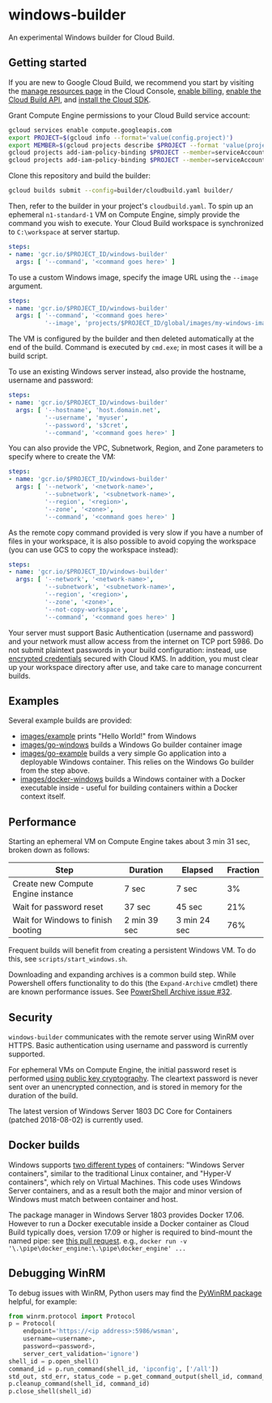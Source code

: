 # windows-builder

An experimental Windows builder for Cloud Build.

## Getting started

If you are new to Google Cloud Build, we recommend you start by visiting the [manage resources page](https://console.cloud.google.com/cloud-resource-manager) in the Cloud Console, [enable billing](https://cloud.google.com/billing/docs/how-to/modify-project), [enable the Cloud Build API](https://console.cloud.google.com/flows/enableapi?apiid=cloudbuild.googleapis.com), and [install the Cloud SDK](https://cloud.google.com/sdk/docs/).

Grant Compute Engine permissions to your Cloud Build service account:

```sh
gcloud services enable compute.googleapis.com
export PROJECT=$(gcloud info --format='value(config.project)')
export MEMBER=$(gcloud projects describe $PROJECT --format 'value(projectNumber)')@cloudbuild.gserviceaccount.com
gcloud projects add-iam-policy-binding $PROJECT --member=serviceAccount:$MEMBER --role='roles/compute.admin'
gcloud projects add-iam-policy-binding $PROJECT --member=serviceAccount:$MEMBER --role='roles/iam.serviceAccountUser'
```

Clone this repository and build the builder:
```sh
gcloud builds submit --config=builder/cloudbuild.yaml builder/
```

Then, refer to the builder in your project's `cloudbuild.yaml`.  To spin up an ephemeral `n1-standard-1` VM on Compute Engine, simply provide the command you wish to execute.  Your Cloud Build workspace is synchronized to `C:\workspace` at server startup.

```yaml
steps:
- name: 'gcr.io/$PROJECT_ID/windows-builder'
  args: [ '--command', '<command goes here>' ]
```

To use a custom Windows image, specify the image URL using the `--image` argument.

```yaml
steps:
- name: 'gcr.io/$PROJECT_ID/windows-builder'
  args: [ '--command', '<command goes here>'
          '--image', 'projects/$PROJECT_ID/global/images/my-windows-image']
```

The VM is configured by the builder and then deleted automatically at the end of the build.  Command is executed by `cmd.exe`; in most cases it will be a build script.

To use an existing Windows server instead, also provide the hostname, username and password:

```yaml
steps:
- name: 'gcr.io/$PROJECT_ID/windows-builder'
  args: [ '--hostname', 'host.domain.net',
          '--username', 'myuser',
          '--password', 's3cret',
          '--command', '<command goes here>' ]
```

You can also provide the VPC, Subnetwork, Region, and Zone parameters to specify where to create the VM:

```yaml
steps:
- name: 'gcr.io/$PROJECT_ID/windows-builder'
  args: [ '--network', '<network-name>',
          '--subnetwork', '<subnetwork-name>',
          '--region', '<region>',
          '--zone', '<zone>',
          '--command', '<command goes here>' ]
```

As the remote copy command provided is very slow if you have a number of files in your workspace, it is also possible to avoid copying the workspace (you can use GCS to copy the workspace instead):

```yaml
steps:
- name: 'gcr.io/$PROJECT_ID/windows-builder'
  args: [ '--network', '<network-name>',
          '--subnetwork', '<subnetwork-name>',
          '--region', '<region>',
          '--zone', '<zone>',
          '--not-copy-workspace',
          '--command', '<command goes here>' ]
```

Your server must support Basic Authentication (username and password) and your network must allow access from the internet on TCP port 5986.  Do not submit plaintext passwords in your build configuration: instead, use [encrypted credentials](https://cloud.google.com/cloud-build/docs/securing-builds/use-encrypted-secrets-credentials) secured with Cloud KMS.  In addition, you must clear up your workspace directory after use, and take care to manage concurrent builds.

## Examples

Several example builds are provided:

* [images/example](images/example) prints "Hello World!" from Windows
* [images/go-windows](images/go-windows) builds a Windows Go builder container
  image
* [images/go-example](images/go-example) builds a very simple Go application
  into a deployable Windows container.  This relies on the Windows Go builder
  from the step above.
* [images/docker-windows](images/docker-windows) builds a Windows container with
  a Docker executable inside - useful for building containers within a
  Docker context itself.

## Performance

Starting an ephemeral VM on Compute Engine takes about 3 min 31 sec, broken down as follows:

| Step | Duration | Elapsed | Fraction |
|------|----------|---------|----------|
| Create new Compute Engine instance | 7 sec | 7 sec | 3% |
| Wait for password reset | 37 sec | 45 sec | 21% |
| Wait for Windows to finish booting | 2 min 39 sec | 3 min 24 sec | 76% |

Frequent builds will benefit from creating a persistent Windows VM.  To do this, see `scripts/start_windows.sh`.

Downloading and expanding archives is a common build step.  While Powershell offers functionality to do this (the `Expand-Archive` cmdlet) there are known performance issues.  See [PowerShell Archive issue #32](https://github.com/PowerShell/Microsoft.PowerShell.Archive/issues/32).

## Security

`windows-builder` communicates with the remote server using WinRM over HTTPS.  Basic authentication using username and password is currently supported.

For ephemeral VMs on Compute Engine, the initial password reset is performed [using public key cryptography](https://cloud.google.com/compute/docs/instances/windows/automate-pw-generation).  The cleartext password is never sent over an unencrypted connection, and is stored in memory for the duration of the build.

The latest version of Windows Server 1803 DC Core for Containers (patched 2018-08-02) is currently used.

## Docker builds

Windows supports [two different types](https://docs.microsoft.com/en-us/virtualization/windowscontainers/manage-containers/hyperv-container) of containers: "Windows Server containers", similar to the traditional Linux container, and "Hyper-V containers", which rely on Virtual Machines.  This code uses Windows Server containers, and as a result both the major and minor version of Windows must match between container and host.

The package manager in Windows Server 1803 provides Docker 17.06.  However to run a Docker executable inside a Docker container as Cloud Build typically does, version 17.09 or higher is required to bind-mount the named pipe: see [this pull request](https://github.com/StefanScherer/insider-docker-machine/pull/1).  e.g., `docker run -v '\.\pipe\docker_engine:\.\pipe\docker_engine' ...`

## Debugging WinRM

To debug issues with WinRM, Python users may find the [PyWinRM package](https://github.com/diyan/pywinrm) helpful, for example:

```python
from winrm.protocol import Protocol
p = Protocol(
    endpoint='https://<ip address>:5986/wsman',
    username=<username>,
    password=<password>,
    server_cert_validation='ignore')
shell_id = p.open_shell()
command_id = p.run_command(shell_id, 'ipconfig', ['/all'])
std_out, std_err, status_code = p.get_command_output(shell_id, command_id)
p.cleanup_command(shell_id, command_id)
p.close_shell(shell_id)
```

